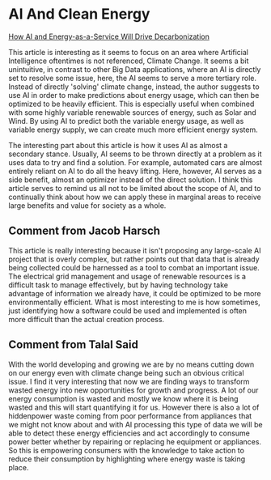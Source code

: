 # AI And Clean Energy
[How AI and Energy-as-a-Service Will Drive Decarbonization](https://www.toolbox.com/tech/artificial-intelligence/guest-article/how-ai-and-energy-as-a-service-will-drive-decarbonization/)

This article is interesting as it seems to focus on an area where Artificial Intelligence oftentimes is not referenced, Climate Change. It seems a bit unintuitive, in contrast to other Big Data applications, where an AI is directly set to resolve some issue, here, the AI seems to serve a more tertiary role. Instead of directly 'solving' climate change, instead, the author suggests to use AI in order to make predictions about energy usage, which can then be optimized to be heavily efficient. This is especially useful when combined with some highly variable renewable sources of energy, such as Solar and Wind. By using AI to predict both the variable energy usage, as well as variable energy supply, we can create much more efficient energy system. 

The interesting part about this article is how it uses AI as almost a secondary stance. Usually, AI seems to be thrown directly at a problem as it uses data to try and find a solution. For example, automated cars are almost entirely reliant on AI to do all the heavy lifting. Here, however, AI serves as a side benefit, almost an optimizer instead of the direct solution. I think this article serves to remind us all not to be limited about the scope of AI, and to continually think about how we can apply these in marginal areas to receive large benefits and value for society as a whole. 


## Comment from Jacob Harsch
This article is really interesting because it isn't proposing any large-scale AI project that is overly complex, but rather points out that data that is already being collected could be harnessed as a tool to combat an important issue. The electrical grid management and usage of renewable resources is a difficult task to manage effectively, but by having technology take advantage of information we already have, it could be optimized to be more environmentally efficient. What is most interesting to me is how sometimes, just identifying how a software could be used and implemented is often more difficult than the actual creation process.

## Comment from Talal Said 
With the world developing and growing we are by no means cutting down on our energy even with climate change being such an obvious critical issue. I find it very interesting that now we are finding ways to transform wasted energy into new opportunities for growth and progress. A lot of our energy consumption is wasted and mostly we know where it is being wasted and this will start quantifying it for us. However  there is also a lot of hiddenpower waste coming from poor performance from appliances that we might not know about and with AI processing this type of data we will be able to detect these energy efficiencies and act accordingly to consume power better whether by repairing or replacing he equipment or appliances. So this is empowering consumers with the knowledge to take action to reduce their consumption by highlighting where energy waste is taking place.

